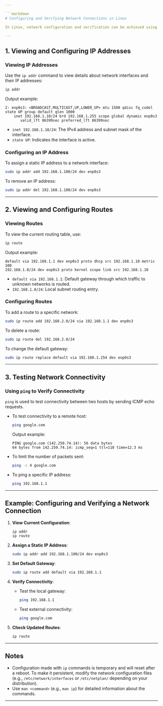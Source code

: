 ```yaml
---

```markdown
# Configuring and Verifying Network Connections in Linux

In Linux, network configuration and verification can be achieved using tools like `ip addr`, `ip route`, and `ping`. These commands provide control over IP addresses, routes, and connectivity testing.

---
```


## **1. Viewing and Configuring IP Addresses**

### Viewing IP Addresses

Use the `ip addr` command to view details about network interfaces and their IP addresses:

```bash
ip addr
```

Output example:

```
2: enp0s3: <BROADCAST,MULTICAST,UP,LOWER_UP> mtu 1500 qdisc fq_codel state UP group default qlen 1000
    inet 192.168.1.10/24 brd 192.168.1.255 scope global dynamic enp0s3
       valid_lft 86399sec preferred_lft 86399sec
```

- `inet 192.168.1.10/24`: The IPv4 address and subnet mask of the interface.
- `state UP`: Indicates the interface is active.

### Configuring an IP Address

To assign a static IP address to a network interface:

```bash
sudo ip addr add 192.168.1.100/24 dev enp0s3
```

To remove an IP address:

```bash
sudo ip addr del 192.168.1.100/24 dev enp0s3
```

---

## **2. Viewing and Configuring Routes**

### Viewing Routes

To view the current routing table, use:

```bash
ip route
```

Output example:

```
default via 192.168.1.1 dev enp0s3 proto dhcp src 192.168.1.10 metric 100
192.168.1.0/24 dev enp0s3 proto kernel scope link src 192.168.1.10
```

- `default via 192.168.1.1`: Default gateway through which traffic to unknown networks is routed.
- `192.168.1.0/24`: Local subnet routing entry.

### Configuring Routes

To add a route to a specific network:

```bash
sudo ip route add 192.168.2.0/24 via 192.168.1.1 dev enp0s3
```

To delete a route:

```bash
sudo ip route del 192.168.2.0/24
```

To change the default gateway:

```bash
sudo ip route replace default via 192.168.1.254 dev enp0s3
```

---

## **3. Testing Network Connectivity**

### Using `ping` to Verify Connectivity

`ping` is used to test connectivity between two hosts by sending ICMP echo requests.

- To test connectivity to a remote host:

  ```bash
  ping google.com
  ```

  Output example:

  ```
  PING google.com (142.250.74.14): 56 data bytes
  64 bytes from 142.250.74.14: icmp_seq=1 ttl=118 time=12.3 ms
  ```

- To limit the number of packets sent:

  ```bash
  ping -c 4 google.com
  ```

- To ping a specific IP address:
  ```bash
  ping 192.168.1.1
  ```

---

## **Example: Configuring and Verifying a Network Connection**

1. **View Current Configuration**:

   ```bash
   ip addr
   ip route
   ```

2. **Assign a Static IP Address**:

   ```bash
   sudo ip addr add 192.168.1.100/24 dev enp0s3
   ```

3. **Set Default Gateway**:

   ```bash
   sudo ip route add default via 192.168.1.1
   ```

4. **Verify Connectivity**:

   - Test the local gateway:
     ```bash
     ping 192.168.1.1
     ```
   - Test external connectivity:
     ```bash
     ping google.com
     ```

5. **Check Updated Routes**:
   ```bash
   ip route
   ```

---

## **Notes**

- Configuration made with `ip` commands is temporary and will reset after a reboot. To make it persistent, modify the network configuration files (e.g., `/etc/network/interfaces` or `/etc/netplan/` depending on your distribution).
- Use `man <command>` (e.g., `man ip`) for detailed information about the commands.

---
